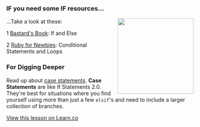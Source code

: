 

### IF you need some IF resources...
<img src="https://s3.amazonaws.com/after-school-assets/elsif.jpg" width="200px" align="right" hspace="10">...Take a look at these:

1 [Bastard's Book](http://ruby.bastardsbook.com/chapters/ifelse/): If and Else

2 [Ruby for Newbies](http://code.tutsplus.com/articles/ruby-for-newbies-conditional-statements-and-loops--net-16537): Conditional Statements and Loops

### For Digging Deeper
Read up about [case statements](http://blog.molawson.com/the-power-of-ruby-s-case-statement). **Case Statements** are like If Statements 2.0. They're best for situations where you find yourself using more than just a few `elsif`'s and need to include a larger collection of branches.

<a href='https://learn.co/lessons/hs-ruby4-resources' data-visibility='hidden'>View this lesson on Learn.co</a>
